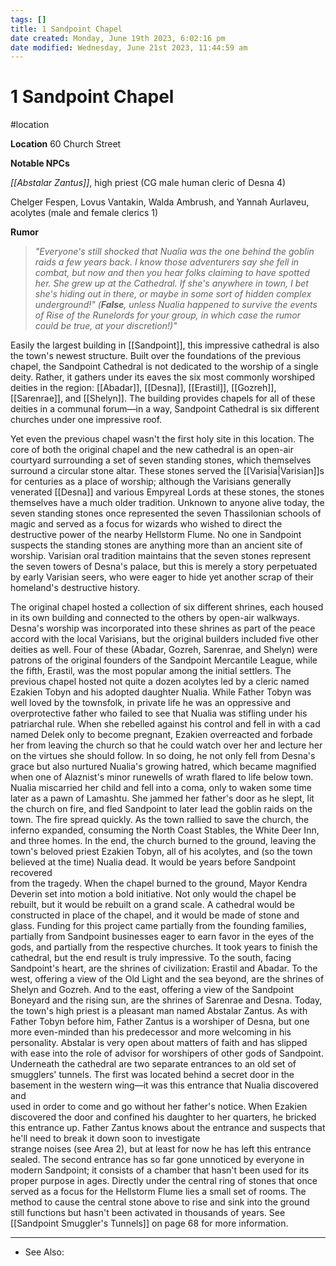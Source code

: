```yaml
---
tags: []
title: 1 Sandpoint Chapel
date created: Monday, June 19th 2023, 6:02:16 pm
date modified: Wednesday, June 21st 2023, 11:44:59 am
---
```


# 1 Sandpoint Chapel

 #location

**Location** 60 Church Street

**Notable NPCs**

*[[Abstalar Zantus]]*, high priest (CG male human cleric of Desna 4)  

Chelger Fespen, Lovus Vantakin, Walda Ambrush, and Yannah Aurlaveu, acolytes (male and female clerics 1)

**Rumor**

> *"Everyone's still shocked that Nualia was the one behind the goblin raids a few years back. I know those adventurers say she fell in combat, but now and then you hear folks claiming to have spotted her. She grew up at the Cathedral. If she's anywhere in town, I bet she's hiding out in there, or maybe in some sort of hidden complex underground!" (**False**, unless Nualia happened to survive the events of Rise of the Runelords for your group, in which case the rumor could be true, at your discretion!)"*

Easily the largest building in [[Sandpoint]], this impressive cathedral is also the town's newest structure. Built over the foundations of the previous chapel, the Sandpoint Cathedral is not dedicated to the worship of a single deity. Rather, it gathers under its eaves the six most commonly worshiped deities in the region: [[Abadar]], [[Desna]], [[Erastil]], [[Gozreh]], [[Sarenrae]], and [[Shelyn]]. The building provides chapels for all of these deities in a communal forum—in a way, Sandpoint Cathedral is six different churches under one impressive roof.

Yet even the previous chapel wasn't the first holy site in this location. The core of both the original chapel and the new cathedral is an open-air courtyard surrounding a set of seven standing stones, which themselves surround a circular stone altar. These stones served the [[Varisia|Varisian]]s for centuries as a place of worship; although the Varisians generally venerated [[Desna]] and various Empyreal Lords at these stones, the stones themselves have a much older tradition. Unknown to anyone alive today, the seven standing stones once represented the seven Thassilonian schools of magic and served as a focus for wizards who wished to direct the destructive power of the nearby Hellstorm Flume. No one in Sandpoint suspects the standing stones are anything more than an ancient site of worship. Varisian oral tradition maintains that the seven stones represent the seven towers of Desna's palace, but this is merely a story perpetuated by early Varisian seers, who were eager to hide yet another scrap of their homeland's destructive history.

The original chapel hosted a collection of six different shrines, each housed in its own building and connected to the others by open-air walkways. Desna's worship was incorporated into these shrines as part of the peace accord with the local Varisians, but the original builders included five other deities as well. Four of these (Abadar, Gozreh, Sarenrae, and Shelyn) were patrons of the original founders of the Sandpoint Mercantile League, while the fifth, Erastil, was the most popular among the initial settlers. The previous chapel hosted not quite a dozen acolytes led by a cleric named Ezakien Tobyn and his adopted daughter Nualia. While Father Tobyn was well loved by the townsfolk, in private life he was an oppressive and overprotective father who failed to see that Nualia was stifling under his patriarchal rule. When she rebelled against his control and fell in with a cad named Delek only to become pregnant, Ezakien overreacted and forbade her from leaving the church so that he could watch over her and lecture her on the virtues she should follow. In so doing, he not only fell from Desna's grace but also nurtured Nualia's growing hatred, which became magnified when one of Alaznist's minor runewells of wrath flared to life below town. Nualia miscarried her child and fell into a coma, only to waken some time later as a pawn of Lamashtu. She jammed her father's door as he slept, lit the church on fire, and fled Sandpoint to later lead the goblin raids on the town. The fire spread quickly. As the town rallied to save the church, the inferno expanded, consuming the North Coast Stables, the White Deer Inn, and three homes. In the end, the church burned to the ground, leaving the town's beloved priest Ezakien Tobyn, all of his acolytes, and (so the town believed at the time) Nualia dead. It would be years before Sandpoint recovered  
from the tragedy. When the chapel burned to the ground, Mayor Kendra Deverin set into motion a bold initiative. Not only would the chapel be rebuilt, but it would be rebuilt on a grand scale. A cathedral would be constructed in place of the chapel, and it would be made of stone and glass. Funding for this project came partially from the founding families, partially from Sandpoint businesses eager to earn favor in the eyes of the gods, and partially from the respective churches. It took years to finish the cathedral, but the end result is truly impressive. To the south, facing Sandpoint's heart, are the shrines of civilization: Erastil and Abadar. To the west, offering a view of the Old Light and the sea beyond, are the shrines of Shelyn and Gozreh. And to the east, offering a view of the Sandpoint Boneyard and the rising sun, are the shrines of Sarenrae and Desna. Today, the town's high priest is a pleasant man named Abstalar Zantus. As with Father Tobyn before him, Father Zantus is a worshiper of Desna, but one more even-minded than his predecessor and more welcoming in his personality. Abstalar is very open about matters of faith and has slipped with ease into the role of advisor for worshipers of other gods of Sandpoint. Underneath the cathedral are two separate entrances to an old set of smugglers' tunnels. The first was located behind a secret door in the basement in the western wing—it was this entrance that Nualia discovered and  
used in order to come and go without her father's notice. When Ezakien discovered the door and confined his daughter to her quarters, he bricked this entrance up. Father Zantus knows about the entrance and suspects that he'll need to break it down soon to investigate  
strange noises (see Area 2), but at least for now he has left this entrance sealed. The second entrance has so far gone unnoticed by everyone in modern Sandpoint; it consists of a chamber that hasn't been used for its proper purpose in ages. Directly under the central ring of stones that once served as a focus for the Hellstorm Flume lies a small set of rooms. The method to cause the central stone above to rise and sink into the ground still functions but hasn't been activated in thousands of years. See [[Sandpoint Smuggler's Tunnels]] on page 68 for more information.

---
- See Also:
